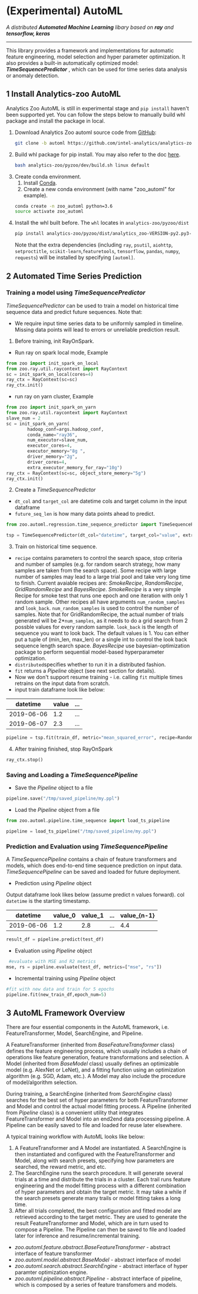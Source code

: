 # (Experimental) AutoML
_A distributed **Automated Machine Learning** libary based on **ray** and **tensorflow, keras**_


---


This library provides a framework and implementations for automatic feature engineering, model selection and hyper parameter optimization. It also provides a built-in automatically optimized model: _**TimeSequencePredictor**_ , which can be used for time series data analysis or anomaly detection. 

## 1 Install Analytics-zoo AutoML 
Analytics Zoo AutoML is still in experimental stage and `pip install` haven't been supported yet. You can follow the steps below to manually build whl package and install the package in local.

1. Download Analytics Zoo automl source code from [GitHub](https://github.com/intel-analytics/analytics-zoo/tree/automl):
    ```bash
    git clone -b automl https://github.com/intel-analytics/analytics-zoo.git
    ```
2. Build whl package for pip install. You may also refer to the doc [here](https://analytics-zoo.github.io/master/#DeveloperGuide/python/#build-whl-package-for-pip-install).
    ```bash
    bash analytics-zoo/pyzoo/dev/build.sh linux default
    ```
3. Create conda environment.
    1. Install [Conda](https://docs.conda.io/projects/conda/en/latest/commands/install.html).
    2. Create a new conda environment (with name "zoo_automl" for example).
    ```bash
    conda create -n zoo_automl python=3.6
    source activate zoo_automl
    ```
4. Install the whl built before. The `whl` locates in `analytics-zoo/pyzoo/dist`
    ```bash
    pip install analytics-zoo/pyzoo/dist/analytics_zoo-VERSION-py2.py3-none-PLATFORM_x86_64.whl[automl]
    ```
    Note that the extra dependencies (including `ray`, `psutil`, `aiohttp`, `setproctitle`, `scikit-learn`,`featuretools`, `tensorflow`, `pandas`, `numpy`, `requests`) will be installed by specifying `[automl]`.


## 2 Automated Time Series Prediction 



### Training a model using _TimeSequencePredictor_

_TimeSequencePredictor_ can be used to train a model on historical time sequence data and predict future sequences. Note that:   
  * We require input time series data to be uniformly sampled in timeline. Missing data points will lead to errors or unreliable prediction result. 

   1. Before training, init RayOnSpark.   
  * Run ray on spark local mode, Example
```python
from zoo import init_spark_on_local
from zoo.ray.util.raycontext import RayContext
sc = init_spark_on_local(cores=4)
ray_ctx = RayContext(sc=sc)
ray_ctx.init()
```
  * run ray on yarn cluster, Example  
```python
from zoo import init_spark_on_yarn
from zoo.ray.util.raycontext import RayContext
slave_num = 2
sc = init_spark_on_yarn(
        hadoop_conf=args.hadoop_conf,
        conda_name="ray36",
        num_executor=slave_num,
        executor_cores=4,
        executor_memory="8g ",
        driver_memory="2g",
        driver_cores=4,
        extra_executor_memory_for_ray="10g")
ray_ctx = RayContext(sc=sc, object_store_memory="5g")
ray_ctx.init()
```

 2. Create a _TimeSequencePredictor_
   * ```dt_col``` and ```target_col``` are datetime cols and target column in the input dataframe 
   * ```future_seq_len``` is how many data points ahead to predict. 
```python
from zoo.automl.regression.time_sequence_predictor import TimeSequencePredictor

tsp = TimeSequencePredictor(dt_col="datetime", target_col="value", extra_features_col=None, future_seq_len=1)
```

 3. Train on historical time sequence. 
   * ```recipe``` contains parameters to control the search space, stop criteria and number of samples (e.g. for random search strategy, how many samples are taken from the search space). Some recipe with large number of samples may lead to a large trial pool and take very long time to finish. Current avaiable recipes are: _SmokeRecipe_, _RandomRecipe_, _GridRandomRecipe_ and _BayesRecipe_. _SmokeRecipe_ is a very simple Recipe for smoke test that runs one epoch and one iteration with only 1 random sample. Other recipes all have arguments ```num_random_samples``` and ```look_back```. ```num_random_samples``` is used to control the number of samples. Note that for GridRandomRecipe, the actual number of trials generated will be 2*```num_samples```, as it needs to do a grid search from 2 possble values for every random sample. ```look_back``` is the length of sequence you want to look back. The default values is 1. You can either put a tuple of (min_len, max_len) or a single int to control the look back sequence length search space. _BayesRecipe_ use bayesian-optimization package to perform sequential model-based hyperparameter optimization.
   * ```distributed```specifies whether to run it in a distributed fashion. 
   * ```fit``` returns a _Pipeline_ object (see next section for details). 
   * Now we don't support resume training - i.e. calling ```fit``` multiple times retrains on the input data from scratch. 
   * input train dataframe look like below: 
   
  |datetime|value|...|
  | --------|----- | ---|
  |2019-06-06|1.2|...|
  |2019-06-07|2.3|...|
  
```python
pipeline = tsp.fit(train_df, metric="mean_squared_error", recipe=RandomRecipe(num_samples=1), distributed=False)
```

4. After training finished, stop RayOnSpark 
```python
ray_ctx.stop()
```

### Saving and Loading a _TimeSequencePipeline_
 * Save the _Pipeline_ object to a file
 ```python
 pipeline.save("/tmp/saved_pipeline/my.ppl")
 ```
 * Load the _Pipeline_ object from a file
 ```python
 from zoo.automl.pipeline.time_sequence import load_ts_pipeline
 
 pipeline = load_ts_pipeline("/tmp/saved_pipeline/my.ppl")
 ```
 
### Prediction and Evaluation using _TimeSequencePipeline_ 
A _TimeSequencePipeline_ contains a chain of feature transformers and models, which does end-to-end time sequence prediction on input data. _TimeSequencePipeline_ can be saved and loaded for future deployment.      
 
 * Prediction using _Pipeline_ object

Output dataframe look likes below (assume predict n values forward). col `datetime` is the starting timestamp.  

  |datetime|value_0|value_1|...|value_{n-1}|
  | --------|----- | ------|---|---- |
  |2019-06-06|1.2|2.8|...|4.4|
 ```python
 result_df = pipeline.predict(test_df)
 ```
 
 * Evaluation using _Pipeline_ object
 ```python
  #evaluate with MSE and R2 metrics
 mse, rs = pipeline.evaluate(test_df, metrics=["mse", "rs"])
 ```

 * Incremental training using _Pipeline_ object
 ```python
 #fit with new data and train for 5 epochs
 pipeline.fit(new_train_df,epoch_num=5)
 ```

## 3 AutoML Framework Overview

There are four essential components in the AutoML framework, i.e. FeatureTransformer, Model, SearchEngine, and Pipeline. 

A FeatureTransformer (inherited from _BaseFeatureTransformer_ class) defines the feature engineering process, which usually includes a chain of operations like feature generation, feature transformations and selection. A Model (inherited from _BaseModel_ class) usually defines an optimizable model (e.g. AlexNet or LeNet), and a fitting function using an optimization algorithm (e.g. SGD, Adam, etc.). A Model may also include the procedure of model/algorithm selection. 

During training, a SearchEngine (inherited from _SearchEngine_ class) searches for the best set of hyper parameters for both FeatureTransformer and Model and control the actual model fitting process. A Pipeline (inherited from _Pipeline_ class) is a convenient utility that integrates FeatureTransformer and Model into an end2end data processing pipeline. A Pipeline can be easily saved to file and loaded for reuse later elsewhere. 

A typical training workflow with AutoML looks like below: 

1.	A FeatureTransformer and A Model are instantiated. A SearchEngine is then instantiated and configured with the FeatureTransformer and Model, along with search presets, specifying how parameters are searched, the reward metric, and etc. 
2.	The SearchEngine runs the search procedure. It will generate several trials at a time and distribute the trials in a cluster. Each trail runs feature engineering and the model fitting process with a different combination of hyper parameters and obtain the target metric. It may take a while if the search presets generate many trails or model fitting takes a long time.
3.	After all trials completed, the best configuration and fitted model are retrieved according to the target metric. They are used to generate the result FeatureTransformer and Model, which are in turn used to compose a Pipeline.  The Pipeline can then be saved to file and loaded later for inference and resume/incremental training. 


* _zoo.automl.feature.abstract.BaseFeatureTransformer_ - abstract interface of feature transformer
* _zoo.automl.model.abstract.BaseModel_ - abstract interface of model
* _zoo.automl.search.abstract.SearchEngine_ - abstract interface of hyper paramter optimization engine.
* _zoo.automl.pipeline.abstract.Pipeline_ - abstract interface of pipeline, which is composed by a series of feature transfomers and models.

 

